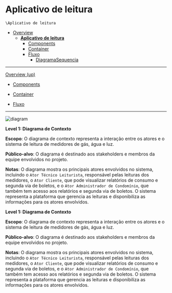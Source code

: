# Aplicativo de leitura

`\Aplicativo de leitura`

* [Overview](../README.md)
  * [**Aplicativo de leitura**](../Aplicativo%20de%20leitura/README.md)
    * [Components](../Aplicativo%20de%20leitura/Components/README.md)
    * [Container](../Aplicativo%20de%20leitura/Container/README.md)
    * [Fluxo](../Aplicativo%20de%20leitura/Fluxo/README.md)
      * [DiagramaSequencia](../Aplicativo%20de%20leitura/Fluxo/DiagramaSequencia/README.md)

---

[Overview (up)](../README.md)

- [Components](../Aplicativo%20de%20leitura/Components/README.md)

- [Container](../Aplicativo%20de%20leitura/Container/README.md)

- [Fluxo](../Aplicativo%20de%20leitura/Fluxo/README.md)

---

![diagram](https://www.plantuml.com/plantuml/svg/0/hLEnRjim4DqD-1ykdXmWiPPEdM8uHXF0IGF7QP59k8W7vm2ALCYZc-PlF1KTElKJz6Cb9Sk2cwHJ9v7lxjvxVAJElA2JKEhXu8XDeOCYU1If_CSiS_XjicPv30_1aoki4J8oAMoPeNACPgD35RBPXzCRZKRkhXQPHY4l4SfdgVjP9bL3FHmiflUVxrRvrylLHRwOVvfVdu-F4tv3pbipdefr-OeAmuND5yGI74Td9p1A5LZLFviIzALHh2sfSkIZAGGBqlL4gBB6rziDQQX88-Xc2a5P3oKfLZRsJ4R7dNm-VvRMmanpfADETxTzfLMqE3m5WY2i-IMY7c9A6wv_n5LCSLrl_GdKstL08D3XvKt1VAfADl503bNIjqRP1DZEma4zyROjzQ_OyygNPwDI13R43HvC5lqOD4vkltkXSdpBwPEItgtU86tmfBqFaleStp_hSB0a_VxLzifBmYR27RrFm_lH_PNq_L_OXtR2nUkL-hVZDlDuI1zA6pruMWUZ43RSk7smciGU4lyZ-lyerL7zzRpc9hNJQOciFLJei4tiZ8ngVfa_)



**Level 1: Diagrama de Contexto**

**Escopo**: O diagrama de contexto representa a interação entre os atores e o sistema de leitura de medidores de gás, água e luz.

**Público-alvo**: O diagrama é destinado aos stakeholders e membros da equipe envolvidos no projeto.

**Notas**: O diagrama mostra os principais atores envolvidos no sistema, incluindo o `Ator Técnico Leiturista`, responsável pelas leituras dos medidores, o `Ator Cliente`, que pode visualizar relatórios de consumo e segunda via de boletos, e o `Ator Administrador de Condomínio`, que também tem acesso aos relatórios e segunda via de boletos. O sistema representa a plataforma que gerencia as leituras e disponibiliza as informações para os atores envolvidos.


**Level 1: Diagrama de Contexto**

**Escopo**: O diagrama de contexto representa a interação entre os atores e o sistema de leitura de medidores de gás, água e luz.

**Público-alvo**: O diagrama é destinado aos stakeholders e membros da equipe envolvidos no projeto.

**Notas**: O diagrama mostra os principais atores envolvidos no sistema, incluindo o `Ator Técnico Leiturista`, responsável pelas leituras dos medidores, o `Ator Cliente`, que pode visualizar relatórios de consumo e segunda via de boletos, e o `Ator Administrador de Condomínio`, que também tem acesso aos relatórios e segunda via de boletos. O sistema representa a plataforma que gerencia as leituras e disponibiliza as informações para os atores envolvidos.
